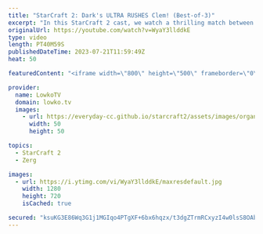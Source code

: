 ```yaml
---
title: "StarCraft 2: Dark's ULTRA RUSHES Clem! (Best-of-3)"
excerpt: "In this StarCraft 2 cast, we watch a thrilling match between Dark, the Korean Zerg master, and Clem, the French Terran. Dark surprises Clem with an early Ultralisk rush, while Clem tries to hold on with his bio army. Will Dark’s gamble pay off or will Clem’s micro skills save the day?  Support my work:"
originalUrl: https://youtube.com/watch?v=WyaY3llddkE
type: video
length: PT40M59S
publishedDateTime: 2023-07-21T11:59:49Z
heat: 50

featuredContent: "<iframe width=\"800\" height=\"500\" frameborder=\"0\" src=\"https://www.youtube.com/embed/WyaY3llddkE\" allow=\"accelerometer; autoplay; encrypted-media; gyroscope; picture-in-picture\" allowfullscreen></iframe>"

provider:
  name: LowkoTV
  domain: lowko.tv
  images:
    - url: https://everyday-cc.github.io/starcraft2/assets/images/organizations/lowko.tv-50x50.jpg
      width: 50
      height: 50

topics:
  - StarCraft 2
  - Zerg

images:
  - url: https://i.ytimg.com/vi/WyaY3llddkE/maxresdefault.jpg
    width: 1280
    height: 720
    isCached: true

secured: "ksuKG3E86Wq3G1j1MGIqo4PTgXF+6bx6hqzx/t3dgZTrmRCxyzI4w0lsS8OAb00jSDl7XSfoS4Msp/ZQOx0Fbe7Zuurx/xGoqLShV0jUNN/U7XUrpzjN7uBN91osPuCAGZnp967CRexittb50ivKVEINMjQXp0kkBSF2jPi26Yl/RUKmcIhJ4kTCBk7yyKeo1Fz9JSAoP7chiFqKgbA3f08F/MQxAQSOxiTiiM3SjF8/oBOX4NDONgu5oWJBElaNHdR2ZiV6EUvBltg8iQMZdA52d9wNsgeM80HpAw25xllJlwT8CHJnJNodlvRAMM0hv/XIqbr60nFMFU4S2czP5AeTAZpXBwm4fdGhF94bei9hY0PhVLUDe12eNfuHaWTeH9USIgR+AxsvK9e3W0xnWZbZaoElMLZWYnB56eh8tBQ=;j+UbLmgV/ApxL2khK0xxsw=="
---
```


